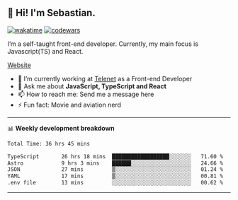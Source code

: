 ## 👋 Hi! I'm Sebastian.

[![wakatime](https://wakatime.com/badge/user/df0036c6-328a-4a39-be9b-e49417ed22a1.svg)](https://wakatime.com/@df0036c6-328a-4a39-be9b-e49417ed22a1)
[![codewars](https://www.codewars.com/users/sebavuye/badges/small)](https://www.codewars.com/users/sebavuye)

I’m a self-taught front-end developer. Currently, my main focus is Javascript(TS) and React.

[Website](https://sebastianvuye.be)

- 🔭 I’m currently working at [Telenet](https://telenet.be/) as a Front-end Developer
- 💬 Ask me about **JavaScript, TypeScript and React**
- 📫 How to reach me: Send me a message here
- ⚡ Fun fact: Movie and aviation nerd

-------

📊 **Weekly development breakdown**

<!--START_SECTION:waka-->

```txt
Total Time: 36 hrs 45 mins

TypeScript       26 hrs 18 mins  ██████████████████░░░░░░░   71.60 %
Astro            9 hrs 3 mins    ██████░░░░░░░░░░░░░░░░░░░   24.66 %
JSON             27 mins         ▒░░░░░░░░░░░░░░░░░░░░░░░░   01.24 %
YAML             17 mins         ▒░░░░░░░░░░░░░░░░░░░░░░░░   00.81 %
.env file        13 mins         ░░░░░░░░░░░░░░░░░░░░░░░░░   00.62 %
```

<!--END_SECTION:waka-->
-------
